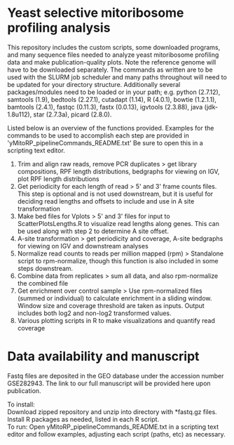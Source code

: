 # Yeast selective mitoribosome profiling analysis 

This repository includes the custom scripts, some downloaded programs, and many sequence files needed to analyze yeast mitoribosome profiling data and make publication-quality plots. Note the reference genome will have to be downloaded separately. The commands as written are to be used with the SLURM job scheduler and many paths throughout will need to be updated for your directory structure. Additionally several packages/modules need to be loaded or in your path; e.g. python (2.7.12), samtools (1.9), bedtools (2.27.1), cutadapt (1.14), R (4.0.1), bowtie (1.2.1.1), bamtools (2.4.1), fastqc (0.11.3), fastx (0.0.13), igvtools (2.3.88), java (jdk-1.8u112), star (2.7.3a), picard (2.8.0).

Listed below is an overview of the functions provided. Examples for the commands to be used to accomplish each step are provided in 'yMitoRP_pipelineCommands_README.txt' Be sure to open this in a scripting text editor.
1. Trim and align raw reads, remove PCR duplicates >  get library compositions, RPF length distributions, bedgraphs for viewing on IGV, plot RPF length distributions
2. Get periodicity for each length of read > 5' and 3' frame counts files. This step is optional and is not used downstream, but it is useful for deciding read lengths and offsets to include and use in A site transformation
3. Make bed files for Vplots  >  5' and 3' files for input to ScatterPlotsLengths.R to visualize read lengths along genes. This can be used along with step 2 to determine A site offset.
4. A-site transformation  >  get periodicity and coverage, A-site bedgraphs for viewing on IGV and downstream analyses
5. Normalize read counts to reads per million mapped (rpm) > Standalone script to rpm-normalize, though this function is also included in some steps downstream. 
6. Combine data from replicates > sum all data, and also rpm-normalize the combined file
7. Get enrichment over control sample > Use rpm-normalized files (summed or individual) to calculate enrichment in a sliding window. Window size and coverage threshold are taken as inputs. Output includes both log2 and non-log2 transformed values.
8. Various plotting scripts in R to make visualizations and quantify read coverage



# Data availability and manuscript

Fastq files are deposited in the GEO database under the accession number GSE282943. The link to our full manuscript will be provided here upon publication.




To install:  
Download zipped repository and unzip into directory with *fastq.gz files.
Install R packages as needed, listed in each R script.  
To run:
Open yMitoRP_pipelineCommands_README.txt in a scripting text editor and follow examples, adjusting each script (paths, etc) as necessary.



 

